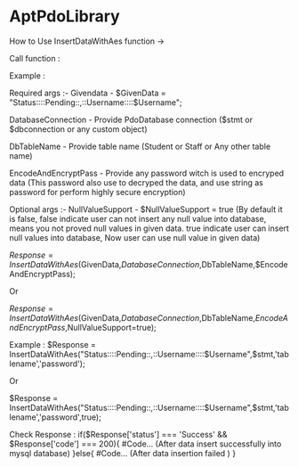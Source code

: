 # AptPdoLibrary

How to Use InsertDataWithAes function ->

Call function :

Example :

Required args :-
Givendata - $GivenData = "Status::::Pending::,::Username::::$Username";

DatabaseConnection - Provide PdoDatabase connection ($stmt or $dbconnection or any custom object)

DbTableName - Provide table name (Student or Staff or Any other table name)

EncodeAndEncryptPass - Provide any password witch is used to encryped data (This password also use to decryped the data, and use string as password for perform highly secure encryption)

Optional args :-
NullValueSupport - $NullValueSupport = true (By default it is false, false indicate user can not insert any null value into database, means you not proved null values in given data. true indicate user can insert null values into database, Now user can use null value in given data)


$Response = InsertDataWithAes($GivenData,$DatabaseConnection,$DbTableName,$EncodeAndEncryptPass);

Or

$Response = InsertDataWithAes($GivenData,$DatabaseConnection,$DbTableName,$EncodeAndEncryptPass,$NullValueSupport=true);

Example :
$Response = InsertDataWithAes("Status::::Pending::,::Username::::$Username",$stmt,'tablename','password');

Or

$Response = InsertDataWithAes("Status::::Pending::,::Username::::$Username",$stmt,'tablename','password',true);

Check Response :
if($Response['status'] === 'Success' && $Response['code'] === 200){
  #Code... (After data insert successfully into mysql database)
}else{
  #Code...  (After data insertion failed )
}

